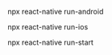 <!-- npm run android -->
npx react-native run-android

<!-- npm run ios -->
npx react-native run-ios

<!-- npm run start -->
npx react-native run-start

<!-- npm run test -->

<!-- npm run lint -->